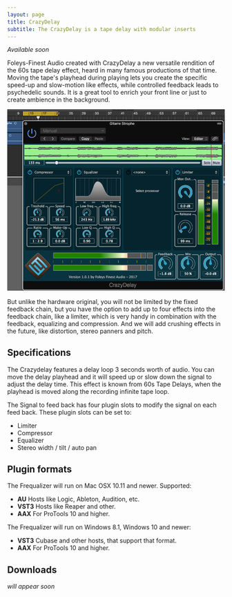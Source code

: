 ```yaml
---
layout: page
title: CrazyDelay
subtitle: The CrazyDelay is a tape delay with modular inserts
---
```


*Available soon*

Foleys-Finest Audio created with CrazyDelay a new versatile rendition of the 60s tape delay effect, heard in many famous productions of that time. Moving the tape's playhead during playing lets you create the specific speed-up and slow-motion like effects, while controlled feedback leads to psychedelic sounds.
It is a great tool to enrich your front line or just to create ambience in the background.

![CrazyDelay Screenshot](/img/plugins/CrazyDelay.png)

But unlike the hardware original, you will not be limited by the fixed feedback chain, but you have the option to add up to four effects into the feedback chain, like a limiter, which is very handy in combination with the feedback, equalizing and compression. And we will add crushing effects in the future, like distortion, stereo panners and pitch.

## Specifications

The Crazydelay features a delay loop 3 seconds worth of audio. You can move the delay playhead and it will speed up or slow down the signal to adjust the delay time. This effect is known from 60s Tape Delays, when the playhead is moved along the recording infinite tape loop.

The Signal to feed back has four plugin slots to modify the signal on each feed back. These plugin slots can be set to:
- Limiter
- Compressor
- Equalizer
- Stereo width / tilt / auto pan

## Plugin formats

The Frequalizer will run on Mac OSX 10.11 and newer. Supported:
- **AU**        Hosts like Logic, Ableton, Audition, etc.
- **VST3**      Hosts like Reaper and other.
- **AAX**       For ProTools 10 and higher.


The Frequalizer will run on Windows 8.1, Windows 10 and newer:
- **VST3**      Cubase and other hosts, that support that format.
- **AAX**       For ProTools 10 and higher.

## Downloads

*will appear soon*

